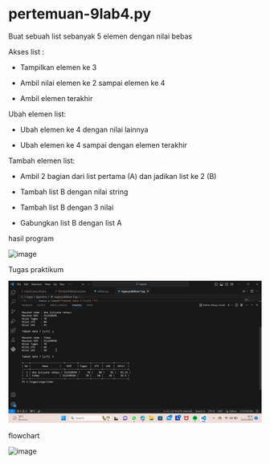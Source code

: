 # pertemuan-9lab4.py

<p>Buat sebuah list sebanyak 5 elemen dengan nilai bebas</p>
<p>Akses list :
  
- Tampilkan elemen ke 3
  
- Ambil nilai elemen ke 2 sampai elemen ke 4
  
- Ambil elemen terakhir</p>
<p>Ubah elemen list:
  
- Ubah elemen ke 4 dengan nilai lainnya

- Ubah elemen ke 4 sampai dengan elemen terakhir</p>

<p>Tambah elemen list:
  
- Ambil 2 bagian dari list pertama (A) dan jadikan list ke 2 (B)

- Tambah list B dengan nilai string

- Tambah list B dengan 3 nilai

- Gabungkan list B dengan list A</p>

<p>hasil program</p>

![image](https://github.com/ekarahayu24/pertemuan-9lab4.py/assets/147680283/26c82f77-f260-4764-9baf-337ca87922f4)


<p>Tugas praktikum</p>

![alt text](gambar/gambar2.png?raw=true)

<p>flowchart</p>

![image](https://github.com/ekarahayu24/pertemuan-9lab4.py/assets/147680283/7d710490-455c-4caa-aeb0-0fe87cc134d7)


